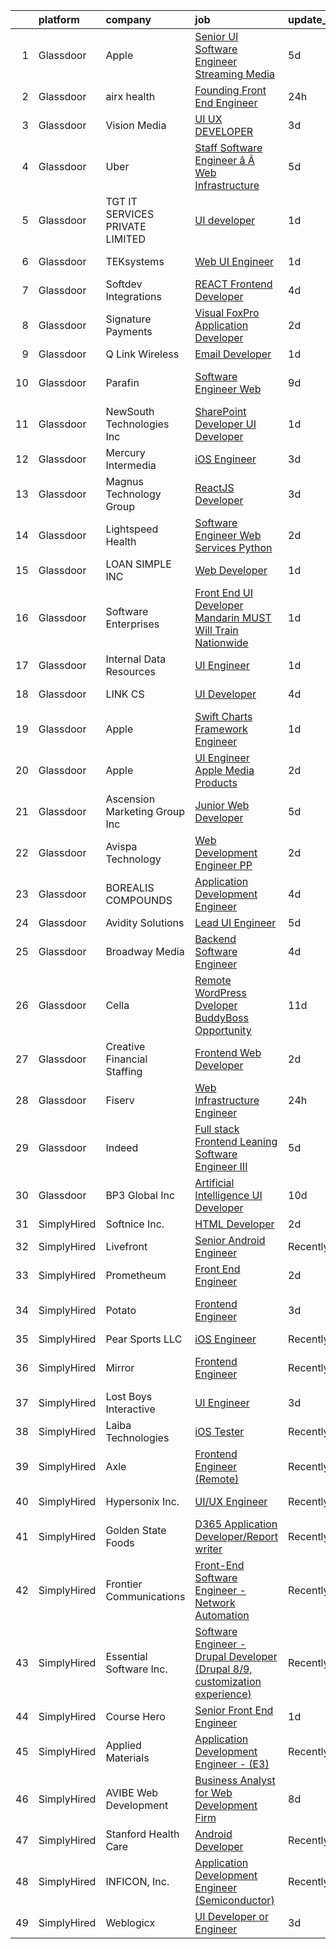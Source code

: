 

|    | platform    | company                         | job                                                                                                                                                                                                                                                                                                                                                                                                                                                                                                                                                                                                                                                                                                                                                                                                                                                                                                                                                                                                                                                                                                                                                                                                                                                                                                                                                                                                   | update_time   | location            |
|---:|:------------|:--------------------------------|:------------------------------------------------------------------------------------------------------------------------------------------------------------------------------------------------------------------------------------------------------------------------------------------------------------------------------------------------------------------------------------------------------------------------------------------------------------------------------------------------------------------------------------------------------------------------------------------------------------------------------------------------------------------------------------------------------------------------------------------------------------------------------------------------------------------------------------------------------------------------------------------------------------------------------------------------------------------------------------------------------------------------------------------------------------------------------------------------------------------------------------------------------------------------------------------------------------------------------------------------------------------------------------------------------------------------------------------------------------------------------------------------------|:--------------|:--------------------|
|  1 | Glassdoor   | Apple                           | [Senior UI Software Engineer   Streaming Media](https://www.glassdoor.com/partner/jobListing.htm?pos=127&ao=1110586&s=58&guid=00000182bf2e8dbc89b2ed748d835e93&src=GD_JOB_AD&t=SR&vt=w&cs=1_364ad976&cb=1661064875874&jobListingId=1008072873015&cpc=6FC5BA77C9A4CD78&jrtk=3-0-1gavit3fgk621801-1gavit3g123j4000-690615ba0fef69db--6NYlbfkN0BvKrLyj5gPmtZO9T8euul8TCxuuKNOtzRJOomxnwSEodTz2Bc-sPZlC5mDe-NOaJgvEsnvixyibt2ujzBtBg_HJ1NAuKo4MuH-bZLjaoi5vecApMhjK87_8OEDHQayKelIspAKtoVZSe6Oad8EF-2A0qwNSE0Z92uDaPZGMxdV3Npn2uvvwHmRMztZa8WfUCMMWSvVLu88bkEEDAu0CVPbO2isDJvJ7a74V57gObbD7JdOZVoCWXwimX_4uK1QpXZHqzfNsjHPxQaqZKqzHVL2gxw2gX5yFncVEBT572VAPo0PJv3iF3JF6-6qgK4reNwS_6aYR7l9QoioOUU8PCvhKaIxFYvsqiBbqFnwxjXNsNYDNryg3WFDAT3d56oPyctiLGocO-lCPgZeoZdUVR5tDijPJCnGGGQUb1z_9foQ4DuQ31EIenXG0rzMbpqJazYQqOyeeNQMtif7chHNVvGVo0qEDUlN_cUjNSNuwF91GYJQu1PxEdjS4ulgOugYDoegp9iCACUMrxfeGzYdzbZscGzrhefA6K64eT-eI2rmc5UNzFYl9kbuNy_FAi-VEtROiFTKrToNMqMNk0hjSwiNar7pf7MYAkiKSASdBuKDd8P1P1wUzXVKGefGh3XNuyutm15DiDpA1g3rvk6yAYbrhnEkiMUkieu9TC5rNAIQPHMb0ul6YXwb9tiwrjwPJWMvCTN-gQVVI9sB-_T_PKm68BkEYGUWw8XFwkfKqEOuyq6WyDotjBld4ngHkA33h3WNfnw4No4gYgNO-bVneHf-nt1Rhh7pWLubdDr4LOQnb1XrWjrx0dN2wZqg-2gySAZC1zXHYnvxjDmwGAFkyZwK4dYAedAaKll1n5LrcdzYrQnyz310FUEqnSIddQ97f1Tx-RhsFFFzNM6mbyfNPp_WnJWCiPMB9LfoO3UxWP1pj8MbEw6p3vJiweA84zsoHtEqJx6XGKiPlp1e3lF3mrdIng_FvcU_DZSAUBztCulr_w%3D%3D)       | 5d            | San Diego, CA       |
|  2 | Glassdoor   | airx health                     | [Founding Front End Engineer](https://www.glassdoor.com/partner/jobListing.htm?pos=128&ao=1110586&s=58&guid=00000182bf2e8dbc89b2ed748d835e93&src=GD_JOB_AD&t=SR&vt=w&cs=1_214e588f&cb=1661064875874&jobListingId=1008082605326&cpc=FB7E4A1762AE5BEC&jrtk=3-0-1gavit3fgk621801-1gavit3g123j4000-32a295e9cabe1617--6NYlbfkN0DG4ntHtB_rMsnfhgmnSvK2brktLme1L4SiDeJjQ-izrVOLqRJ5-yjEhSyAj73O13S_dUB0A1MNt8BceYU49j7_x0dCiPEoFmPe9QftgRg3WXxt9op7RpLee9xxDu8c4qWkrCIeqCjI0cUUFEqEoVBacsUGAQbwQ712o-lcJF3XEUBbWT2Lv0OiZAnLsYqpw3vKKkUj5Xu-UpV7wrlpCSXm5_Rdmtkybivixehy3dkbtUbNWZpRdY2g4XBNIjglne1LLLp3oFf1Y3E6-T-hBCttrRW1aD88VqGKQtTl7lZdX9yQFBlgPL-nPeuBIUc3oMrPMdIQwu8Kx9lzNpmPhso6RaYIvqqnuJyIQ7PjzXY2HvQq1s-Cc7P0QS5ldw_Qg32EhA0afNwwgOH_Rhga-IemuQJc_MjFjcBUH5RtLIztIukmGAzL7mxOnnX9oGpjiQa_bdUAA7YvUURpVrTY-Q23S4QdCWqoMmCfocTaoQoei_NsmvD2SYpNKDACVSGRtD7NNSDHxw4O_Cv4ciMm-BF_Ga98KCAmzM7kjxhdwHFA2Ia-S_lXLQK4guAtxo9AoDseOxeUReDxL2oN0UKPkAoYmNYzT8W9dAmClYrj_o5_fZji4MHHX78OOz5xDSrY0DGkjKkZJgceX33032oBTWnpuxleSNs0QAa0hgIPfI_LXgu3s_vwlQ0k7qbbNBMgSLEXbfsCX-3XGsn6JQKPKnBhTfdTOTvyQChhcEmxTNq1JI3Cn_5FA2jJoV9hx0bDAL9RxTOiZcDWmi9A1CILY5ahsSmxZuMqGrasAbs33nqD7-MlLBqWAwFb_e27ab1unTTJFi5AL0NbqodYzigtj3NT6Q-KLMQs-rzJGMw5K4SH3RigZNk6CN8qmcRMRQG8ku10sbbJy5dR6_JuszQAbJOopLPdeq5xYFFVWSk0Duca5Fvq5hX1RLLihLaTOBV1w3YGUhdfr9ea9qIrWywgInXTkozX2XfwAlk%3D)                                       | 24h           | Remote              |
|  3 | Glassdoor   | Vision Media                    | [UI UX DEVELOPER](https://www.glassdoor.com/partner/jobListing.htm?pos=105&ao=1110586&s=58&guid=00000182bf2e8dbc89b2ed748d835e93&src=GD_JOB_AD&t=SR&vt=w&ea=1&cs=1_7f3e29ff&cb=1661064875871&jobListingId=1008076773300&cpc=C63BD00756FD6F58&jrtk=3-0-1gavit3fgk621801-1gavit3g123j4000-19e53a7268198236--6NYlbfkN0DJ_NiDUn25TsccfMtQS5fdjkwEhZVGunI1iGscaADDmeKZjuEBMFajJPdeEwlP8JM_spvMmEgpTvnNBYsMiRZTChNUBQxgLk_wvenGH_0Io7ODJ7xufOapiQlj99C4-CjlOdkmoYVWw9kzIGMJ8BpB2mZbGeZD7OJMVejfeoS3_xsH2xP4qKWnBXClKuiDeZxDaXapStDh1RJKiX_7UCQxrmSZigliaV8QWjww7ZAoQnQKpc3zJO_LCI1G8gLqXyNtvaBylxzQMbqX2ETEKwrPkZa1CJE1TBlEzp7mF3nlykUOYqldHVSUwPYUz65lF0yZcTJ8VG24MMtJgrhKM1wYD0kgOTL_YD1oFggK5cViK6GkAm8t3UEqXd31LXxjmLbBYltaHnhRkjyfvK_WXtEETXappZv5zCRcSdxF3fujD5TdbzXLXHYMdg0RT2jukBGLdyXSLU6r-P17bqdEoT0K22d_YrGgvQc9jFr2g0-DE_gQFOtr2lEe6O2-bof4ME4%3D)                                                                                                                                                                                                                                                                                                                                                                                                                                                                                                                                              | 3d            | Remote              |
|  4 | Glassdoor   | Uber                            | [Staff Software Engineer â  Â Web Infrastructure](https://www.glassdoor.com/partner/jobListing.htm?pos=129&ao=1110586&s=58&guid=00000182bf2e8dbc89b2ed748d835e93&src=GD_JOB_AD&t=SR&vt=w&cs=1_7dcada85&cb=1661064875874&jobListingId=1008072870147&cpc=F41FEAB56D215062&jrtk=3-0-1gavit3fgk621801-1gavit3g123j4000-2a63f72fdf554399--6NYlbfkN0AVIi8UxprrPGU7QPohOxOOpynq0pcPnEidcD-eE3H2Sjj4_Pku15tMmP7NP-uADjrAYAxZPV5bGmoaClHh6gxvb6cDWf2k1ko8Ovv8czSYvl4nGgR-1Wz1iccHrFpRVg4g6tpu5kdPbnbmZK-HUUqwnkGBbXTApjJ5XSC2DHascejeygyByWobYgVagpvZsip1SOCS02GRUA7efknenEGHbFlAy7NxYaBHJhXdh-8wRyfzdkyWtKcyhShHNqWORhKZM8sZkl75FuJOStlOsGe-ZzNloSa8C3XGkDRIDi67f654eWFjhbl0VhFmcar9rYVS3nbCmR0BoBjJK349fcKwm5igTL_4GGerSVKFN6CV205ZPFH83FeaNMizu-9FC6tgkfueJa43Lsj4F8kv1ImwMSuGpZvDXdYPAPjRA1ow0jAoIH4GDPhqxEtCx8BFfUWk7rFZq9B8cOHWURNnA_GgRW_tPYgS6teM_x7aamw4pP0arpv5jkLnHT9h2cYtkD_Qws3_B3bSgtHydmSHMHTAIhhl4lVB63QMQ9JPjXxv_EI22-Vjt07m_hDGwLl7zQBV3mUGOGdrza93yiW3Npa5pmNISHtf1fBct7xF4uoTHMRrbCgVEB5Up5rM4x6yZQeNIUJrU3pOzDDzkISGVIC2i3PVzuUy9BXMLuL6cBDgOuB464THgUD51NubaXtt7YGP9h8g8THgbQYTaE8MLpbQ45dhps0A-tH6uZlLTSWwLulzP72bY3iVjaALkzm9dAAx5Pc8SMvMdqcfAnQaC-vFgH2Q3qIt0ajuPiqexStXu4pR9tNVTR_l-GbXuV6cuOTABnRWevEt569wpKzNSGF6KXuTphDb5AezR0JU2QH-PzUT7ZRrujwAC7xCGOWQ2IR8mQvK6SkmeaHbtFjJUCQMYHvSds6iN9YhD1FM1mjfmQY5GCG5yU1FwKaVxujYHwke4Hsli8FRlrNpN7czjZEBM3h5HN9VzKYlv7yJcXK9s56MmSam24jy) | 5d            | Sunnyvale, CA       |
|  5 | Glassdoor   | TGT IT SERVICES PRIVATE LIMITED | [UI developer](https://www.glassdoor.com/partner/jobListing.htm?pos=107&ao=1110586&s=58&guid=00000182bf2e8dbc89b2ed748d835e93&src=GD_JOB_AD&t=SR&vt=w&ea=1&cs=1_29a427fa&cb=1661064875872&jobListingId=1008081335032&cpc=6BBECBC74F3AC36E&jrtk=3-0-1gavit3fgk621801-1gavit3g123j4000-65e8d525eba70868--6NYlbfkN0CDQ-o7qejA6sf3DLzX_GVGZCEvDb3PbMm8pCHWj9tK6H9t4pkowz9Gy2gsgXwlgRRH3vvvPWHa_NjTtId8kQ2yU7CVHL5Y_uhrfASGFfaReR2DaEpZnlFSWLlNhFJHi5KJWF8XUDzG1udh7mZEMCoNwUf-h5I29dSCJQWeHG-66Fvj8-Xb57gryj5ioQm3c182KRV06cxt5j1rhI8QYZ9bzgcB6ypo2RN_EfOUVK_qUucm7oWS0qM4gnU7X91Y8xVQxvFyLgfk_srVscFOO3y9pVJTe_Yi37XjJdnWtNfgFYPyXSFs2YlR4pnlIJcl3khvHzqJqBaiSIl3UrkYsuAJqNCB82-dihgYdIXSUyC-RsVnMtN3eVA9aPXJsyzdEj2smaDsYg77x9taeQXVX_dLMcKJsP3g8HjP_-eKnPu6AQpcQZYueoFY8Iynv3MG05FEhc9aQCKmvj5ipCIIOKG0cBLhCfxAohRqBVjRXA52Xg%3D%3D)                                                                                                                                                                                                                                                                                                                                                                                                                                                                                                                                                                   | 1d            | New York, NY        |
|  6 | Glassdoor   | TEKsystems                      | [Web UI Engineer](https://www.glassdoor.com/partner/jobListing.htm?pos=118&ao=1110586&s=58&guid=00000182bf2e8dbc89b2ed748d835e93&src=GD_JOB_AD&t=SR&vt=w&cs=1_18da96b9&cb=1661064875873&jobListingId=1008082138912&cpc=9DC6E4D8324653EE&jrtk=3-0-1gavit3fgk621801-1gavit3g123j4000-b23bc7394c47b2ae--6NYlbfkN0AuKz8EBO1xHDEL7V2YF9xF3dC_I9B9i-Zw2Jh8clPMK3KTieKealHQySFBD4L6FvPqrppy_6pQ4JzbYsBYRE3HfqOS1nITnQwyFWRadqAi8jW-TzQMC_u9eD9RZAeUN7pT7i7_2-K7VDYFfWK8sl0TSl_DyrNNLaX2rRT3yx41VpcfHicS4ymV49Cz2dojkQWwdoyEcSM9TiYYi7j4OHFkZh5ugjYVrj_iN2g2U0E00fqC6vxD1Y_sW8xA5G-4Eb8U5wNy6dxAAG8q_-116m5uM_wLsa2QMS1BWCoZ5BGgohy57S1MVBVeB1BTX-CVqD4Agd-Ku5TaOg1mivF0Ilda-ItpoHdqKi7P5CfHyV8sPgxwVwHtTt-m3uW_-gDh6dGam1X-dLTxNoGdwUjGtGBTmRxVULMb9f1CFt8zfM8TiQuy5fjWPGddTbbXwdNF7ug83NkCi5DEFDpfLvGZ7DSv2H2OJWCtDISdCPB0PeQz3gMWlKyoPxKYYL2Idh3uBCqoihBoTP_6Tligru5GavPN47goFnBUIddnzF9PlYYkTO0-z7rmwB0oorg_Hs0anjZREfy19l8ga01g2aL5X1N36R6FR7L4q8abs1_uj0r7mn2eDj3nyxmRWa2tcbyHDGMvVeO5A_GKxrpmqBcdo2rJ8yxFQSBYs-sd0jHWSj9AIP5GWxrUm4nnCna-VTVRacIUKlIwAdy7pyO6b5gvtPjzpuqBvjkCyAPcoT-GaMsYsXA2nHkd6_HfbtrvzHvBzbDiCEYTDviHbnA1YVxb-Rc8qMz1zbxuvWfUnoITZSQMtuTNDSVQsxDShNmZYbHaP1MN09dbJebJypSt_tNVCHhJV47aEd0GrtV9Rl6KfyijKUikIV1wqWi5zjzOCrZxLlm8GD7DijmxDi65hwyfiGh6KS3-H9pX2G5NcfDLFycHIw%3D%3D)                                                                                                     | 1d            | Columbus, OH        |
|  7 | Glassdoor   | Softdev Integrations            | [REACT Frontend Developer](https://www.glassdoor.com/partner/jobListing.htm?pos=122&ao=1110586&s=58&guid=00000182bf2e8dbc89b2ed748d835e93&src=GD_JOB_AD&t=SR&vt=w&ea=1&cs=1_97a8982a&cb=1661064875874&jobListingId=1008073798268&cpc=A65DF3A704A48F9B&jrtk=3-0-1gavit3fgk621801-1gavit3g123j4000-946814ae3ca9b5d7--6NYlbfkN0CPEiJEzZq4I_K6S6Q9VC1QMfIsI0INZ1UYi7vjgDL48SUvOQou6hjmkX7Jk4ovOhdOOEKp10bh3-ee1tCQ4RzvUv4TqNXUZOAAo_YBNoViQWzbgcLzi573GRZXftlwE4QyKPHiS_kqW3fLKFCl0YCfr-OCaQij0lB9mBcobDxgqWPBQipgZjGrCRH6Z7Pvdac2_ml3qqXlpKi_iQmGyYlapYsoF8CIkvNHNVwMDwCRNKTPrrR8I2dea1ojFEEL2ulajxulfwWeB_2BU4eWtn0oThCNa5RqsDid1ivEpMc_2XXnN2hOwuvCHTN0eMrr9hYHoPkf1RHW1axOtlBfopx1TyC45UP_TARxp281RiHsH9JKadTdFzKfxvTI5PbN805xMaACN1bsFziyKLgN92dmzNd6vwZxyjrnk2qA14MeFRVJv_ZDl99j7TTVjcL0QBhpoMu2HE9Ln4-p-KAnS060_lcbOClwKgeFz4L3ehJgQPkbcHlRCqlaBfUmwws-95E%3D)                                                                                                                                                                                                                                                                                                                                                                                                                                                                                                                                     | 4d            | Remote              |
|  8 | Glassdoor   | Signature Payments              | [Visual FoxPro Application Developer](https://www.glassdoor.com/partner/jobListing.htm?pos=112&ao=1110586&s=58&guid=00000182bf2e8dbc89b2ed748d835e93&src=GD_JOB_AD&t=SR&vt=w&ea=1&cs=1_d2a3e11b&cb=1661064875873&jobListingId=1008078927584&cpc=292036AD7E8A5303&jrtk=3-0-1gavit3fgk621801-1gavit3g123j4000-19f024cc5e75050d--6NYlbfkN0DunEZ3cZWqaYPMfIbzxgEEUyfbUTZ84vk47T7rozD6J-ztbQkun_7lbdEZ5tsA2JHMNyHc8_C4WbasjJkC0vRRDeS4BZ1kTCBr4rBtiJstp4HmW011GuBUuS1Ygsx-8QC1yszdceo8_VcucjMGvERzCLP4ScabtEpWPtbKlQf8BuEVR68W00Y_OBNT2S2haON-Exd0nGc2OIYlqM0J3zzsd9MI-C4WlrdxGILAjtUFcT7LiOaRM8l7wZepuZbDTIPSp6vlfFpfxfW2mZPCAWkdUoK1SAePXNYybJc0b1bDgcPqK-y1SiwfROdOs-JMha2yWcopTP3SEYj-uBoUJolRRi4_VNjNrgXCPoSUiqlUkgHOdYTqBNnaMHAL88qaXhLeKpPXrlwlV8WBG00dOc_CHmcUzVgLcerLDTRR2VrUA1xiQOGDQ2cqmLVRqiwKl2UtHlFvqPakr6Gd-CiDqgrr5I7AADLKfOhnQCfS6wB4E6C98t_22XVsR4iFHA77mEehnHyfR43GCQ%3D%3D)                                                                                                                                                                                                                                                                                                                                                                                                                                                                                                            | 2d            | Remote              |
|  9 | Glassdoor   | Q Link Wireless                 | [Email Developer](https://www.glassdoor.com/partner/jobListing.htm?pos=113&ao=1110586&s=58&guid=00000182bf2e8dbc89b2ed748d835e93&src=GD_JOB_AD&t=SR&vt=w&ea=1&cs=1_58b35fe9&cb=1661064875873&jobListingId=1008081621414&cpc=DF7064BA3070673B&jrtk=3-0-1gavit3fgk621801-1gavit3g123j4000-ad61b9ac912baf76--6NYlbfkN0C1n-7uwLBmXreK9Hz04i1NaXR3ByHk8AHoFYtQOHcucngP0fSeBwU1va0n9hUyBVaAI6oExeKecRKR87WNuvyT1-lb0hdePcZdW5hHRwxQUII5lAiGOEk0YkPvnaaIvm9DKktrut8n0XsjBzFcewKYiXuOoVj6bm5ayNKqKX7IdKuQBcIk97fv1CLN5CZyqTzxlae39O084861taKEhNyzoCuLmW2imXk72AbPDSFzwjxy_boyUDwAinUvBefZnELG9W8sszdm3y4o8EbO-N5yFJTyXcV9Mc8I8Q-sZm399LavE_fUqXCW4-o8ierJG7ZJ-XC-NMT8IRTYW088JK_VJAe2BiEL66st_imovE3UJoSCHDs2XvKMfRdRfltsXGRbP8fT_sEKL1LyyXEtqdtYuOhT-r88hHXIpuLZKoXTuAYRxWZe2m7ESyUzWG2liBmgjXMjX67TsSqlOgUsjZ7FkEZksrF7srConGf786jtlvI6cVqQBDQce2vsbhMUTuk%3D)                                                                                                                                                                                                                                                                                                                                                                                                                                                                                                                                              | 1d            | Dania, FL           |
| 10 | Glassdoor   | Parafin                         | [Software Engineer  Web](https://www.glassdoor.com/partner/jobListing.htm?pos=115&ao=1110586&s=58&guid=00000182bf2e8dbc89b2ed748d835e93&src=GD_JOB_AD&t=SR&vt=w&cs=1_f5fbdb46&cb=1661064875873&jobListingId=1008066842325&cpc=E773D000C9BC26FA&jrtk=3-0-1gavit3fgk621801-1gavit3g123j4000-53912f1a8b30800d--6NYlbfkN0CfbuWqZqxU3agImHDDdWehF_SAiKAI9xesmuv3dsppb1tFw9H2Zs14FcpEV-pQd_vh1cJJtXd70r_Ipi2EINfK9vMdRP-mvLijIyzMjRBOAYKWzyPl5R16F8NNbSMQnjEFC0t1LwXC3N3V1ZZSc4VvQUSSF4l3DQhiYOP6SifrHchFNk4o7vsHo7Uw0s3VNt2RdhftIt6QR-65RjgjsOYnZ4Kv1BCzRWDh_qRb3IQ58PdzTHhuu2MNRiemI6TTZx2lI5ATWJng2QzBNyUlSBduw7475EsGkePOtjN0Gxzc4QifjEG78_AWkic6_SfSUWs866-8SK-q-2kxiQ0CeOJ9mKjmrgYM48Ry9_WaFvUE4nsVk9GkcSnWp_v7S5oMYdMjCtSZteO7HHXQFcZZxsC02W90Cr2X34ixwdig_3nQZ4Uso7zLEzBgG4QzzEm9wVLtOGwrMpdw-Ajc70L_kyPYtLDZswNN-kQ%3D)                                                                                                                                                                                                                                                                                                                                                                                                                                                                                                                                                                            | 9d            | San Francisco, CA   |
| 11 | Glassdoor   | NewSouth Technologies  Inc      | [SharePoint Developer   UI Developer](https://www.glassdoor.com/partner/jobListing.htm?pos=110&ao=1110586&s=58&guid=00000182bf2e8dbc89b2ed748d835e93&src=GD_JOB_AD&t=SR&vt=w&ea=1&cs=1_c5abd6bd&cb=1661064875872&jobListingId=1008081116580&cpc=63E4514951618C5C&jrtk=3-0-1gavit3fgk621801-1gavit3g123j4000-0f06faaae79ade19--6NYlbfkN0Dh1qHvNOebz5Eg5gJDzOj7ldgPlC5SkL2jG-9BzQfwb1mqykvT66EKRbmrca-tOzftVN970cYH_DfoU8o1So4aMx7PecSaSxd6AVAXviKd53EIQ8sWbLCqGRYHuOwTUeWwCQ8YELUvZA654Vtq3D7LrURPAhis-7dTXonSLBDhGPpQWOq_ALQVrlCFHIZ3EqTL_dKQci-MI8fWIFi04AzT_mYt7I6AKtGXL7zM1Gj3UuKrrV3y_hRy4NwHGxjbpDBeMpposNz_DOCw3uKca1LMH6adV7QI-0x49_0JZh-Ke_SBdGuYMCJxgXN18uo_r9B5CXmgdBjZ7HNIFP2UENPMRRXNwb4MG0d7liuwNlYeoIbmcMpEYxmeryCAC3yiyhoCaN0HD_TzNlb5jqaZESnCzMm-DxfN3ZKXqw-6v7Xyt21RXrZP36WtnbTpq343JX0nWdSyiPhvclNr3_mApBqr3rnPtndRMhVMfUnGtXN6aV7hClqr4fxVtQFoFjskfkxHkm7eS5b-yFzn1v1up0_N)                                                                                                                                                                                                                                                                                                                                                                                                                                                                                                        | 1d            | Raleigh, NC         |
| 12 | Glassdoor   | Mercury Intermedia              | [iOS Engineer](https://www.glassdoor.com/partner/jobListing.htm?pos=106&ao=1110586&s=58&guid=00000182bf2e8dbc89b2ed748d835e93&src=GD_JOB_AD&t=SR&vt=w&ea=1&cs=1_9d0fc7b5&cb=1661064875872&jobListingId=1008076136955&cpc=9DC6E4D8324653EE&jrtk=3-0-1gavit3fgk621801-1gavit3g123j4000-b47ae40df0f9e85a--6NYlbfkN0Cp_WSJKd_Pz82imZmURPbhd3kYBsiZi4lpMLOH6vOlLPzokIxeo4E3F4xOQambd4--pyPe1rb1tNFMVvuWJilBPmEHBtb4FOWf2iaHFnU2gYgmWEx5lbC9IvpM5GttvCFqq9MBjwz0-PM8WfbOGC482exjsPIVnX9T1MMUcE0kr6yFADdb7FrViRCycjX4lZSxC238mFmYljxmoUwwZDXD2dBBYS79b1IDOacCGrnu-waYCyf4QNEenrftPycAJz3XkSdA_NJd0ZkCZrd4ZNxUy9iGpdcwduie7iIw6UgHybEHKtjTcOu3FNKygnLlw67mC0gT1Z-9X3XpfhZTLBmkRxCgomQSjsOpjCWVoPFFyzdvdYUOvR1hjUXP_HUacxQGD3fF2K5VrIHqKevTS-uMr_Bsk1rOyf06uxDMx2ehDNXwCM28L5FJdW1Vf4LhvKF14uqjbKnloua99YJ97NhJbU-_iNIoKksLAyJ3m3CBdaGMuKFhA8dzwfX0peStt6s%3D)                                                                                                                                                                                                                                                                                                                                                                                                                                                                                                                                                 | 3d            | Remote              |
| 13 | Glassdoor   | Magnus Technology Group         | [ReactJS Developer](https://www.glassdoor.com/partner/jobListing.htm?pos=108&ao=1110586&s=58&guid=00000182bf2e8dbc89b2ed748d835e93&src=GD_JOB_AD&t=SR&vt=w&ea=1&cs=1_8bf5addb&cb=1661064875872&jobListingId=1008076695034&cpc=155EB9D5185558AF&jrtk=3-0-1gavit3fgk621801-1gavit3g123j4000-3a0a1891d0d5e189--6NYlbfkN0DtUteQRno8tGOkK9yi4CzxFCLHnSujm5-DaNf22fRcqDz57Rm31v8dEP8M_ZV-VgfSYxkIEpBONLzkBp-wpqvQXH3oMQwuXJALoHqw1rFSN_XLHf58eZ5V36zTppROEAs_4K0fUhMQA7RLhhxS2nFlaHBlmEQko0uAHFaNW9hlPUWaCLMm37xJVjyB9iHf3QGB5k1IX4cs_Gu4Zz3KgJgkjWVl-pnGqm0e8-TrD6bUi4c50KOFv78WzTYAEjw21Uph_qr1T1pVFz9i5X2RuRExM3RRyaxan2XOCJ-kv-jMgmRozUCoVjYgYu4qzV9RvbDpojXDa3CZrQJ5vTVcrECZ0VcT5FfMH6cRUhY9cY8Pe_MlaHGy_noluEAgZg00nVzFy2Q4hL29b7LVf9AOel0jYoATqSgfiCylp3gZQC9X9asrYkM-XfFOLBTc8dNX9buZ74rfv_2YFx2PG3MXlIQfXDnDIry4BdTtANbD4bTdPBT5IfN_HQLjWyonuRmiE5I%3D)                                                                                                                                                                                                                                                                                                                                                                                                                                                                                                                                            | 3d            | Remote              |
| 14 | Glassdoor   | Lightspeed Health               | [Software Engineer   Web Services  Python ](https://www.glassdoor.com/partner/jobListing.htm?pos=119&ao=1110586&s=58&guid=00000182bf2e8dbc89b2ed748d835e93&src=GD_JOB_AD&t=SR&vt=w&ea=1&cs=1_bd47e7ba&cb=1661064875874&jobListingId=1008078778282&cpc=4F748F1840550ABC&jrtk=3-0-1gavit3fgk621801-1gavit3g123j4000-db91bc0814ed36f4--6NYlbfkN0DeyJ4CP5CzwT7broxeUwKBt3co1QwKwWitRQqJu2WRZ7m0_gEG3-jS9MPJ0KxoJBwOPed10kVfSA-bTLFSMB73g7PFkUyLAm1fb1kEKujlBHTT7Vy6xC-6cRZ6bOFLUkO80r-gEFwdzjzIbJIZ6i67Lp7GwF9j5yf7DwAhvzOC7qFI8SB7G4DAhlAvHXTL22I0aVkCe-TUrLb_JsHWGicVHoVmtD7aNmOIepvHUsXFVXVOt61vVykZ1G0LRfZvHfqyvgzKVcw5S3QlvUnXTe7NVyRpXBjNnbcKlMSO5v9cgKX0iN6hasdlTqz2nLBuKDe0sfMKjvMG-16H6o3MR97z60U0-Ym7Z1blbo1Cfi3gqdvNvGiq92sofxmVugll4-hFutvFjx0EoALYYGAa56W_jz3oEMt0aTApggn1r0glreQRU4dY2T2TyE7Yjy2OUuWpJZzeL27CHOhZIWVItTWBOVa4iB1lBdTdC6R_IobZTEwDYAcV4C4RWJRoJAJcqFaQc2WlGePXTQ1y6rWuKaYh)                                                                                                                                                                                                                                                                                                                                                                                                                                                                                                  | 2d            | Remote              |
| 15 | Glassdoor   | LOAN SIMPLE INC                 | [Web Developer](https://www.glassdoor.com/partner/jobListing.htm?pos=111&ao=1110586&s=58&guid=00000182bf2e8dbc89b2ed748d835e93&src=GD_JOB_AD&t=SR&vt=w&ea=1&cs=1_78e07e34&cb=1661064875872&jobListingId=1008081279751&cpc=A65DF3A704A48F9B&jrtk=3-0-1gavit3fgk621801-1gavit3g123j4000-9ac4c7f6e4a230bb--6NYlbfkN0AO-lx13pzomzdSppJUWL3QXsQT8oyFk4U4LWH8QC50CgncZeBqRlX7vVHLTR6KMpcTMaan_bkdedXDnjy6vkpfZjbIfG8h5tWfu62hAG_pb5Q2moL7xwf3C0z0iQyvHENCdVMLYIDZAkcy1sMpcEIGU-bo8ODsNfept_lKuZEs0eKLscnuaUYlpnH5fUcjTTvuZn1Q5kSVyk6qp5H7fGU5JR0FbYpYBYjl4EwX9BW4d0iQr_g8HP24tX9Kg17FBIxv48CVPl6OkG_iGmwXatbiMixdZfIzW-HaO5FmIhtu3pEFnErQDPvgR3IzNVwGng3gQJ6ZRUKtxUQEZKhYfU2PRTNMn2kFJfYqbr7b9WxbX8L7-PWQgojAwTrGhNag2LOZazC23nJtjsaBSXtFeDgPRhIqPo7m3XLCP2o1t8JRuOlCxVQ8yVF5NFTB8hQ8HDvYoQoFAWTgvMdMSynENT-C4WEv-MXyKicFa563FDzh9Qu5lAucXzN0feRh5OIzKCY%3D)                                                                                                                                                                                                                                                                                                                                                                                                                                                                                                                                                | 1d            | Remote              |
| 16 | Glassdoor   | Software Enterprises            | [Front End   UI Developer  Mandarin MUST   Will Train   Nationwide ](https://www.glassdoor.com/partner/jobListing.htm?pos=109&ao=1110586&s=58&guid=00000182bf2e8dbc89b2ed748d835e93&src=GD_JOB_AD&t=SR&vt=w&ea=1&cs=1_06c556bf&cb=1661064875872&jobListingId=1008080649482&cpc=BAEB662971763A76&jrtk=3-0-1gavit3fgk621801-1gavit3g123j4000-a29a76cc8d447ccf--6NYlbfkN0AHmj6r92eo4pY9DVaC3LlXrvcggUKFOutqBW8LAG9ouib6sIYkKIODJowjmxSW9TfocOGsXnucrwzaA38mUfGsdAsgXbC4NyKyH_St9Mw8La_SNfXaVEdd-bpTeIM81CQP8ouDEMbXlu9lhdyLW7dzWEbfLqnu9HYItmGbg4aTNRtyoMnBKz2H9n9x0kpCX4QDGPwq2LN5DgiC72tsDz1pbv8A7z0SX1rI4s9BIkXm5SRAjq9Aqj9uDOpnYRyNs41CyANyv9ZvUSO5vlFzQITuyt62bOJe6kjrS9ikttUhMjBk_RW-V37ntq8niKCdFdbJBsKNEJ110wHtDQKXfvaVSDd5pNcfOMnL010LWI208YbKmdqbUf4-3kuZt8I_PnF4zG2vjGUq5cOouOgEuOL4cyf8Wd_WLeB3A0oyPlA6LMTrg4xY0g6RrMtHgaDXoTZkjXYwlSaKascXHd83cSnoS0HYodCa-QhSzAtBpi-396p_Tz4KPcp1hdOVuMslHOBYzPxa9G8VfQ%3D%3D)                                                                                                                                                                                                                                                                                                                                                                                                                                                                             | 1d            | Detroit, MI         |
| 17 | Glassdoor   | Internal Data Resources         | [UI Engineer](https://www.glassdoor.com/partner/jobListing.htm?pos=102&ao=1110586&s=58&guid=00000182bf2e8dbc89b2ed748d835e93&src=GD_JOB_AD&t=SR&vt=w&ea=1&cs=1_1ec9b124&cb=1661064875871&jobListingId=1008081469269&cpc=F7A2269C793D5877&jrtk=3-0-1gavit3fgk621801-1gavit3g123j4000-87a42d0d3a12b624--6NYlbfkN0D-IIHpRgNhhiguU_t6VlqfhfFf3-SclHiEW6RanCpGL0AEnsnTmiX299MBfDVxpfqFIHLUZkrxoio22OVCWj8hs7XSZqfmbsYheLqYi2wlilauAmAOi7Dz7AaiPJJnsiA0lcM0Q2Xvu7ZBR6ffRGUZ9gTPPJJwW7H9_MUZNT6DkHevtRGiGdChC0xuGG3aunrODf30bvYa-I1mu2HLE3XSZOupDGYDjsy_9Ljwu_PGsFuQ3tzwnv86K7pzvBPnAY_z9NRyJwwK8_q_gMaBHMnTpHY_I9wEATS8wksNxQT28ZX80cn_Rw62j9a806z-yGO2aIecu65iF4eFY8DAWUxwJgD2mwJvTEr5WXzwV0MAkkJ-oPNLKumHV08RDoJvtqp7KxUjLgMti1iYvmnWe9qfXCFX-NuM1U1WLNs6w5EFU9NvjpA9GPc1z8ULI6s3Rbnp91rcObx5Zvf_bz-VY4Mvifl77dJ4VhECY0Awx6MLfdF8d8MnVGySGJWwOfUV5wHGqtON1PnAydlAceURdGCF)                                                                                                                                                                                                                                                                                                                                                                                                                                                                                                                                | 1d            | Remote              |
| 18 | Glassdoor   | LINK CS                         | [UI Developer](https://www.glassdoor.com/partner/jobListing.htm?pos=130&ao=1110586&s=58&guid=00000182bf2e8dbc89b2ed748d835e93&src=GD_JOB_AD&t=SR&vt=w&ea=1&cs=1_d3efcb9f&cb=1661064875875&jobListingId=1008073615359&cpc=A65DF3A704A48F9B&jrtk=3-0-1gavit3fgk621801-1gavit3g123j4000-294000bd44f8b31d--6NYlbfkN0Aic2FNJq_PpCkQ8C7f8kkQfiNvDILPGYFPhiImqsOhVE9kIE0Hm27a4PIqhs3A6nUx2Nnn1N6m3c2HiPAmFVB6gx0F-Fh_Gbb57JVlRZVpFmIxB9IATd1y0-fDEzZdRlA8LE0H8qzpU9tDe888ogZXLBv0FfHF3tuFRy7OvRM420Qg5O2hdPehq_H8n4EDAiNzJRFO1ODfOv7FoV5btYIBmYoLFn2PqOEimqb-FZzQrtcwlDOOM11i1Ub3gfqI7U5AEXk3ni9WVQ96rXBmcVhnvCaVr-wwXjObntnZjznEOC_7ILQpdvLjGn8gCs4rdzFehx83GRx0lhgS8pzYcmvKztkHgTKLdnSZSUwTb9emB8SMcPNCgnnjMEOMIILxXYtDi1-oDkforySHqHvWFQAiQRf8h8Ur1UWxfR3D3_rL6UlESWcTP6-fzyn8X8lVALFfBFa64P7PG0TcIbRfVq7XSccDCYegrqdqQss6F_dGsUgHPpXbBDzAjllYN3NHIU4%3D)                                                                                                                                                                                                                                                                                                                                                                                                                                                                                                                                                 | 4d            | Bellevue, WA        |
| 19 | Glassdoor   | Apple                           | [Swift Charts Framework Engineer](https://www.glassdoor.com/partner/jobListing.htm?pos=125&ao=1110586&s=58&guid=00000182bf2e8dbc89b2ed748d835e93&src=GD_JOB_AD&t=SR&vt=w&cs=1_bf9ee4aa&cb=1661064875874&jobListingId=1008081264611&cpc=FAE5E775D180B2FB&jrtk=3-0-1gavit3fgk621801-1gavit3g123j4000-adeae4b01c7423bc--6NYlbfkN0BvKrLyj5gPmtZO9T8euul8TCxuuKNOtzRJOomxnwSEodTz2Bc-sPZlC5mDe-NOaJgzfkWB51Ng9MXDudnHfGSVELhRDrBgCXst9AezjFeIiJl9ait6OW4kgrugII4XvCOd_QzsF24gxbU7g7oMV0R-IPsb62qq2LPkkgqUyBMSblpxa_wg60B_BgcxPz6SQXs-K9CeqSkO_NFaqbp416mr1RJbYm0ZctViQJSbVEZKndESzXh6j6ClQlhmJLDLSUdA5wv37v4lbvabLNeRJWqoTLJdNgq_94KIHG5TLLK_-aZST7SWKMj8hpns8ECrAiPjilcF7atAMyOhb6AMT09_Rp1IlL_BdARPKXpsPiJ01nSTyAKXTWQZaQdeunq1KrOiKZfV9dOZwvbjqI-ivtu_E23MGt2Nv7BosDQ5OboVDCWenDJjpOM1buA_Qz8SHBOCtSQe26gprs1SNP3-tS5fh_zHQ1sg4331NfMIJvA3f2kyVDD43ENapRyY-aboOjEJH-OaWmp1_Tra26W6emDZYoeCscESd6_3Rz8moE4j_Q9H3QLsJd27psHo5W1RVoRczDXv-7LE3XfZMTJhH5NAhoOu_LItEeB8rlmUwuzNmfa_KyoQuNEC4AzJ5SwXISbzEBPdI-mwV66qme7Fspl4YC_fzPkK9oOQ4vQjArdcpbxRe11GrRZUP60OAXpM3OEC14fG5nWV1zCiftsc9NaKooKB--muMJu5qDwzIzpj_wKtkxz0hSLr-ycOzbaMMM6VwjBletacutE6qm4uNPL7nMvab6JMeAZ8vjT4St2uZ4AJl06yEs4zlKch9a0Yo5aTDlLy0joQKeBoyYVoSlWMB8zkL87u7FSfMYVkmCfXcfbMuv7sFIvscbCvRvElAzalvHZR1X98SbIfQj2xaj-HJLW6Lej93p_hJ4c2YRyuKm9EdLnKpHoqQRG4V_M7eo4qA6sUNGapgu3vyV9IzcbO)                                                 | 1d            | San Diego, CA       |
| 20 | Glassdoor   | Apple                           | [UI Engineer   Apple Media Products](https://www.glassdoor.com/partner/jobListing.htm?pos=114&ao=1110586&s=58&guid=00000182bf2e8dbc89b2ed748d835e93&src=GD_JOB_AD&t=SR&vt=w&cs=1_8790218b&cb=1661064875872&jobListingId=1008078787069&cpc=6FC5BA77C9A4CD78&jrtk=3-0-1gavit3fgk621801-1gavit3g123j4000-be95857f15b9220f--6NYlbfkN0BvKrLyj5gPmtZO9T8euul8TCxuuKNOtzRJOomxnwSEodTz2Bc-sPZl1dBMH13w-jPJKcz5G1NFvUu0qAio5VKKhFcU5VN31Y-iUkmH4tSP70dYrFuCIXzqoYqaUQOeuKSCQkxRTNdPLCo8qjilq_Qmtgrn8CfzNcY0001hocwqhyj3LNMBAo-9I9HR4ZM4JGTRQJLcFY-yGdva02vdzOyoRlGn6Djb2shVGtdShdMo0BweSMTuuwT7U-u9DvmYO63yoBr8pIAMvx_0k5OGq05OXIMRMvtse92-sr2YJ2b5iImnhhu6FHCGJ16jC3cLrVUYfTyqtMZXtD4APrzPVC8UFXLmiq6j4GDrrR3CxXVUnIaWWHWvn6kE2aq3cDfP0VTeT-ie_FiSO5EQN7ts6fgqCVRXxsD3rm76a-bTa234htkaesVaYd7MNt7z88u9JqO_Y4lJUrGlBT-e-bXVZlaMFdDSmxhACoJmZ2_8tOEWnoI8jR8HS5vIK0Rxd_l_K9YhS0nAucCwURA8jNdK1T6QRh1IEak57vIiUsCjU59bI5EUlRnRXJeCd6mjSP3aFP7qYHFVJby40pNGbQh3dV8rDj7n0WW6gir63qJ9Xr3r87p9cGliSVs5UhMN4s7oxuv10az3eObSYLC3WaKK9D3waXVx1P7kOJnnf7z8m33rg3OwgX9xkbqtSppW7b3evUPheaUWsnGTzU79uxctbtroxwVX7LSzQ2TB_5g8bVNEaYgW7QyA4mT-txXbujU9LcIvA_6rk0FYaqMNYg3z-PUaPucsXium4rFBOHj6Uko9ioEP2FKs9dEh6QGWE3H8UNXo8GArI6ZRkH52CpU40rT4Mr0qr-qDEeVi0MShJmrY_M9ms1s_KoOO5Q_2EMssxjUfAjO6Qu4HsI7FIZ1TobIeqx9K8lxWxH_I58i2_2PzH4dCYjnWAN1sROOwqWy-NQCWI4XakBEe8_d7smKpmLpULUXK0c7Ho1Y%3D)                                | 2d            | Seattle, WA         |
| 21 | Glassdoor   | Ascension Marketing Group  Inc  | [Junior Web Developer](https://www.glassdoor.com/partner/jobListing.htm?pos=123&ao=1110586&s=58&guid=00000182bf2e8dbc89b2ed748d835e93&src=GD_JOB_AD&t=SR&vt=w&ea=1&cs=1_6282c5f3&cb=1661064875874&jobListingId=1008072063162&cpc=FAE5E775D180B2FB&jrtk=3-0-1gavit3fgk621801-1gavit3g123j4000-555be03becddb755--6NYlbfkN0BKgzQyzTF1Q9mOsR1amaS-juVGLjHt5Cdom-gEF9y-xZCaN_qau0nZKYPb8RTQ12B8IhTIvQeZuo5-_gl3_1ta-uyJ0rRvD9lMhrNaC3NdOBMuP6iZ6iy5Ykcs67fFOmKAExcwIXCIvu8R1p3_gdkgVq4W5t6e2y6EN8TM6Wa97iTJugkdIja4dspMSdEF6T5NWO3PogF-8M6lIEgP-oIPYkJmlafxOxMnZIoiX5MonxPns8qxiVHfnBKR79YqwjgkorWOqBBaG4Nrc_F-Q6vr8HoC8Q86KpttqGJJThRuh1SFCpNtbBZH74tThPGHaSvy01QQ05NjHAeoPlq623m2Jtq8jqdN3O1eej1qILdHInUpLhbroEMj_P2aOQjFMNUHXq0bDcsDmrqLM4Cyg2JFmsU8ykeWNGwGJHZXGJ6L40WPvT83YAXUNqTNfOHgxv1ihwzT9OaF3ygOtul5CBxDEVNnbcZcWqO2uy861mqxdq4TJkGtnUkxKjR11l4lgV8%3D)                                                                                                                                                                                                                                                                                                                                                                                                                                                                                                                                         | 5d            | Charlotte, NC       |
| 22 | Glassdoor   | Avispa Technology               | [Web Development Engineer  PP](https://www.glassdoor.com/partner/jobListing.htm?pos=117&ao=1110586&s=58&guid=00000182bf2e8dbc89b2ed748d835e93&src=GD_JOB_AD&t=SR&vt=w&ea=1&cs=1_57c37490&cb=1661064875873&jobListingId=1008079918832&cpc=A8EA696C92E7776B&jrtk=3-0-1gavit3fgk621801-1gavit3g123j4000-64cf7262a417e5a5--6NYlbfkN0Dj2d0qKPEJP0fpBViK7V-TZwXvjpwqshPgAnSSx4qW-KrhPkyDM9HZpLSjbx7r2siCkyvzcVIm9KQv6FpfpJDFu8k6smMgaxJSEPx13AgJy5VF3zm0mlgSpDVc0aveOcQntlBBPmG2VMdEUwwh0g_OEsYa4-ny5ohNamYAGEAahFt-h_aotPj6ymX7z_Qj7LFnKcUGUhHKRCC_JGBVfUNyv0zBhsexgWCzV2hG8Doka4yGNEZI2MPP3KAQZLhe2IHpCWsLFH3fUFj16VoIagPGa0s7W_bU0GMMzLyvk-PDhIJ_JauyLUvl2DnSpoq22cCIHfwz-T94oSF2rBmj5lcCnz9PD5DmAVpC1hAFgo7qLe9wPhOSv0YM1MOQfKC1EkyMjPkZfP4bsLcussLP94BCx1BjBRy3QjZl1pbAUQyPRTTay5J-BFCLI9L9key0vIomCtP9sjgHdOFBL9AMYuzbd2GpBi19uWs%3D)                                                                                                                                                                                                                                                                                                                                                                                                                                                                                                                                                                 | 2d            | Sunnyvale, CA       |
| 23 | Glassdoor   | BOREALIS COMPOUNDS              | [Application Development Engineer](https://www.glassdoor.com/partner/jobListing.htm?pos=101&ao=1110586&s=58&guid=00000182bf2e8dbc89b2ed748d835e93&src=GD_JOB_AD&t=SR&vt=w&cs=1_09619fac&cb=1661064875871&jobListingId=1008073762653&cpc=FFA730268E216A27&jrtk=3-0-1gavit3fgk621801-1gavit3g123j4000-7d009b086ab3aec4--6NYlbfkN0D3pY9BZr6K8HGw2_tgPfJbubO3fx-95i-wxmIgQH2CvCwNAUZXdNgJ09ha30WHYr67b0jcoXwTlmSy4TSRPXRVMsraRwbzC-l0QAJryYhQaJHeTXsa-Tat4hEJBvftOLlZ-WjU9NgyducMMS18a8UCGYr0T-ZX61lQ-BRx40R1Gn6YAI53_rSy9WoodOYN1seJdxtUut5Ejtsq1Qog1FVrGboIPFjbfmdjN6g3wVebHKae5SYH49sYZmaYyQq7ZJDIxoBeEfMo0I2nkWMvd-lmxb0trLYJhpWoo2-IWU5ufow0OApUEXMR06qM3HzgWFa_gcw_S5SXUOUdAc5n35lDPHCrUaJH-aFQnSJrhsCGxV44LuyrTsi0o5EISntuySUggNsQnb0uuCNSM3Xt1FhFo0VGvnhyZG-R_hgaGQ7QtF9_X6LvNnd1IjnaBk3MGr44O0n-GtB-SG_QKKeAG7XMLXE7bkp9mQCiTLgVphcLVXWbBVlfSlHiPqZZm1qb0PA%3D)                                                                                                                                                                                                                                                                                                                                                                                                                                                                                                                                  | 4d            | Detroit, MI         |
| 24 | Glassdoor   | Avidity Solutions               | [Lead UI Engineer](https://www.glassdoor.com/partner/jobListing.htm?pos=104&ao=1110586&s=58&guid=00000182bf2e8dbc89b2ed748d835e93&src=GD_JOB_AD&t=SR&vt=w&ea=1&cs=1_3fd98c2c&cb=1661064875871&jobListingId=1008071819033&cpc=AF1E4A3695F490BE&jrtk=3-0-1gavit3fgk621801-1gavit3g123j4000-bebca0914cbdc1f6--6NYlbfkN0AfMepHhmxmBAj2OLj3fuHwt41D9LBHtFsBM4iFdt44da6EFElUkkchQ1rQj5GfE3k3izR4-hpghkjuHhzlHDgARxK893EJW_eMTMb7JxR5fpIwQmTS8ocyrZu0cl1RgCIhd9yqWi7ZwPL40XpzpTYccgjJ6wtSVLsbOkJROn_IwLYbjWwhDSGnGaKZEA33YGSPCLvWfmAFo8oqyuvHvFxwKYMzxKtGsJu9H41rL8W9TC8nOT_Aj-hcyjLFlQ86h61Xosk7YWlQX41AHwsRcO96bq7x56VxbkGiDGGMx-HRzmY8XdxGDSKb00YdQVT7NhNn9d9oDH1RAhTQBQ6FXwMNryokjp95i4JwrMPl3UeE9jt6XtpfvaEd633QJk-0hGXyzAXGkdAqJxH9uYkUUf0nOt0gD5OwtyVSEQgR5_qcG0--oWn5rT4ICz7hXmHO6RvlLdPpG3a3gGFUFrot_LEobLCnkIV8tOhCwSHKcdYGXi1DXTj5KigUKQ331hZzMWs%3D)                                                                                                                                                                                                                                                                                                                                                                                                                                                                                                                                             | 5d            | Texas               |
| 25 | Glassdoor   | Broadway Media                  | [Backend Software Engineer](https://www.glassdoor.com/partner/jobListing.htm?pos=120&ao=1110586&s=58&guid=00000182bf2e8dbc89b2ed748d835e93&src=GD_JOB_AD&t=SR&vt=w&ea=1&cs=1_bb5b040c&cb=1661064875874&jobListingId=1008075247205&cpc=48B9F4758953335C&jrtk=3-0-1gavit3fgk621801-1gavit3g123j4000-34fab37362cbbc8d--6NYlbfkN0BNrFD-6x1N7Hzs6LDu8lB24-QPJWnowhDvhATwC3gg7NCOIfec78VDiIwKaPEHb1GPkOxajPkKBEvMxD7Zsmjn4F9olhDtRDM9_sJDNg8In9SYMBheOBul7edO_7gPQT-1MNNNKDhVCIBP67YsgNFRHKwMFA04vV4Xzcs31lSDloa5s29MtuU7fdl89ln_qERDu0Rzpk0DsoDsCeaHt0nhb333wYF7tymic1NcDZnP68sH6z9zQdfSiuk9Pi2qiQuveRAYqbKkjUZNqAm4qjaO3Kd2F46IwViIr-yPx5xzUypJbvs4-EjpzOxkMrMhN_hq6JV5wNLfrRq7G9dCbE-uhSexkl_zb-L71dESZ1D14z6pYiaJ1AoQxozHh3zLd2tPI0HDO_s-3_I_yc_6mAL-VpWoLjIpzUrWG7CKO57rOrufRUnv3g6XsKrYBiqy-dnrCjW-5Ec-HiL9OpCeU6OyULYhCKvLSzEQu2SN12GDVZmiqmHTq97WaAPXjt6ZOLkazPT0smw9BA%3D%3D)                                                                                                                                                                                                                                                                                                                                                                                                                                                                                                                      | 4d            | New York State      |
| 26 | Glassdoor   | Cella                           | [Remote WordPress Dveloper  BuddyBoss  Opportunity](https://www.glassdoor.com/partner/jobListing.htm?pos=124&ao=1110586&s=58&guid=00000182bf2e8dbc89b2ed748d835e93&src=GD_JOB_AD&t=SR&vt=w&cs=1_caa03a34&cb=1661064875874&jobListingId=1008062757269&cpc=AC285F3A3ECA6BB0&jrtk=3-0-1gavit3fgk621801-1gavit3g123j4000-ad852e4416c92345--6NYlbfkN0ABL5jwqrJX8j4-zsE1pdctockIOMh3bUiDojLxDHSgft-IBPHc-ugKxXUaFJpc9def4hOIw99HzNZT3JxFj44YZo3yqqDrQqu883lMSvoNQiwb83KyNXxmJY6qNTXaJKV49PdCLdRqhZImmRBOMq-iQ2kBIJ9CFPIAlP7sURVONLTPnroAA3lvxk0y3wFa2lXzGap53n5bU7KNTnUQkv_piI705Z6Gwx3Vu6QPckDkXTAM-hSJ4Xssu5fLnpJKTsVgbV-yq_B_ZU2UNbLFwadqGTGPZ5IU4EkkRYbs78zHTZgnUd-YccUY7P418YAQvDMwN5m3bdJ-itnV1j1esnADaBSxS3iUQNHyWjbGXvgyUTvDQP7ZbrqTJZFhCyCi6I5-spnlq9oLI7gOSfGgNGPPV8lbGZ0s19NiKXXjYipuDN8Wz88Por2gaXdN3DV9agIu1-zxUJhtnNyzHfs-hV2841mPO5Uxeee5cr4YMD4uZw1Is8AiGTOVqMhT8zB5uESYWrEEi5z9zq91Or95XnxZRdvHs0tDRPk00HLAxK8xOLMszGXq2CeyFjO34w0SfBOk_EXn55cfOHW7dWMh21DM3ufi7tSHEwe7o4UTdhUIfARsbuRpCYwClnWC73BRApIKFLUFoiyagbJ2M1TjyE9Lrql6_oS0fuBbL0ifXRcAv7hUZjxGpKhBfT_BMQeZ3xOCtWKGtzaDv20KEKUm38J1RGzJaqWrxaOOlUqriKZ06Zi1IINdF4-d)                                                                                                                                                                                                                                                               | 11d           | Alpharetta, GA      |
| 27 | Glassdoor   | Creative Financial Staffing     | [Frontend Web Developer](https://www.glassdoor.com/partner/jobListing.htm?pos=116&ao=1110586&s=58&guid=00000182bf2e8dbc89b2ed748d835e93&src=GD_JOB_AD&t=SR&vt=w&cs=1_bda1b7b5&cb=1661064875873&jobListingId=1008079608106&cpc=E773D000C9BC26FA&jrtk=3-0-1gavit3fgk621801-1gavit3g123j4000-0fdceaed26fbf429--6NYlbfkN0AyIsnDczwcVDFrYpf5kat3hxWjSi6qx3YGCfJB8v0u0oumP9CSZFU3ZuG9qoZpI9daOTONtuaegnOJ97CpT3zXl6ByhPIIWndODfmiI72oEQW_9E1K9MyspwZ55kdWKZeAF9_KTNV_hXIbFpxkSSGxRhjcvlHQ_B97Fr-uyW-wQ-RBrgKp8kocZMna0TCSb_3eUeiTt3Nivf9OOTDW0qtBvTk54hRruUrzY26bYcLw2QGgFFlokrDfGqrRp3skaQttiLV3nFCB2pCuwiaCeth0I41_9OUaoL4Ndp4ltb5HhfoZ48Ey7ZKotRyT9IVqm_NzmDy5oilMzrycptzf3yYiW8Yl90Nl8_E2ZmmlxfUWZj4Y8dEYlsGQ8uq1nkFtpkUBG2uUXgkwfCVaMPoQKgMCurOH8VrbFRAZ9yp3Xv59s2q95d5rMbboZD2YvP7eDeA4fTzpmzXxKpjr0pQSVRH3XUhRvAR2VI00WmWaK4kbROPoEPWCpMtN2wbLCDRwu_peTwQOYHVJ3aciEnXMAZsPwYHhDHv5JjoxuUMVYTra5EFqusUW02Nace4xmS9eszdcm8BC0X31eKiGk40QFVhFpYQiXhISv-b3tfMpYCTrjA%3D%3D)                                                                                                                                                                                                                                                                                                                                                                                                                              | 2d            | Fort Lauderdale, FL |
| 28 | Glassdoor   | Fiserv                          | [Web Infrastructure Engineer](https://www.glassdoor.com/partner/jobListing.htm?pos=121&ao=1110586&s=58&guid=00000182bf2e8dbc89b2ed748d835e93&src=GD_JOB_AD&t=SR&vt=w&cs=1_3ce7504d&cb=1661064875873&jobListingId=1008082961363&cpc=334ABAF5D42DC775&jrtk=3-0-1gavit3fgk621801-1gavit3g123j4000-52c8c7a9821c15eb--6NYlbfkN0BhYylDqghje0ff2KplHg9yv97rDOpeEevfMVEZYorIBO2LkzvsEykBeJ78C_jXPm2XNisfl4f00lvr08WZnpyXfB-WR-nJujzjtde-BmRA7gTzIVSZgmeDXuhsRe4Hs1z3H75Esp-q5xpLowq4Ri3tXqzP4-Zgv6BB7O_ZxqvUDx-S3jzI5oTDW_Q1Z2epy4mS8XUB9HyiaBuNPnc88x4nxqM-rp36dV1OTl7gB0op0DfT3d71DdZKLZcUlYr8zUwd9jc8pofOtz2VA98xSZxodaZlVW3dBCN-q59DQ6M8j2PYQuO_deZGsRFO1YyMVZdcGpPnD5X66tFYixojSQq9ZzomXdyMK-6xqrMYxBF6U8xQenvonV2rLM7w4G6qSg-lg_lgXfKb6KkQ_kNzjQS_2BQ9wh67jiWBCfxJc930EBHHtZyJ7u3UUenvCt4OlWuM4HxzLWyRpCC239ml-2QNqdbTLrTsnd3BHRdP8b7lL9fMjbK0NKz3qHoWKoaBrglRGmkEd6biFB5D19HJNpa-XMn6T6b3DIMH6ayDMbkJdan2CiVpc-iwNTntGwPpTdvLIdiqOGLzew%3D%3D)                                                                                                                                                                                                                                                                                                                                                                                                                                                         | 24h           | Sunnyvale, CA       |
| 29 | Glassdoor   | Indeed                          | [Full stack Frontend Leaning Software Engineer III](https://www.glassdoor.com/partner/jobListing.htm?pos=126&ao=1110586&s=58&guid=00000182bf2e8dbc89b2ed748d835e93&src=GD_JOB_AD&t=SR&vt=w&cs=1_471052e6&cb=1661064875874&jobListingId=1008071748491&cpc=6FC5BA77C9A4CD78&jrtk=3-0-1gavit3fgk621801-1gavit3g123j4000-2ea43485258f110f--6NYlbfkN0CiRNM7CVr8YueLFKlzwbFWI0o7IjV438l4sVrvKZ0flpURU_mqoI8E88RAJZx1_nRSA-U4SuTfKvwJ3bNvX626Q26I8_5Gb2m84-IwK74aNgeuaQjTqneoIGZFmPdZO-PFoy17TGlIQT7jYhMv8Wtknu_jbGP_FR5iAv9Lb1lK-irKXYPTBTQfakkjSI5qUSAu2YKtwWDgqbgdAXJfJQedkYNS-92U1SPBF1TrQ26mAg46zXya3R-D26DZgkUiU6YvJamKNfVhJ8MFdM6UUzcEMtM34nYkbVY97nUjT993KdcYTUdfe2vt15g8AQ4gXDlKvWZAIvh7AnvMfMu-TRXybFk2gpn_o5vU7oESn8PA4ggHIYJjJehAX97pjXo0dc2_Ueialu4DpXauHeX4vDPKARc08mHZve6E9ayeeOwGpOnEmOp9ya1Rl3Fc_iPZ9Db_w62Nhac1Y587Bg5RxilmzFlgz_RbsLCpZ097j_6e_Ehwh9zrj4DJwTk5k40_6MuTLzSgYJaj5HS2I1Sn9B3aXgXPzFammfw%3D)                                                                                                                                                                                                                                                                                                                                                                                                                                                                                 | 5d            | North Dakota        |
| 30 | Glassdoor   | BP3 Global  Inc                 | [Artificial Intelligence UI Developer](https://www.glassdoor.com/partner/jobListing.htm?pos=103&ao=1110586&s=58&guid=00000182bf2e8dbc89b2ed748d835e93&src=GD_JOB_AD&t=SR&vt=w&ea=1&cs=1_89840568&cb=1661064875871&jobListingId=1008065221323&cpc=179A63ACDFA89555&jrtk=3-0-1gavit3fgk621801-1gavit3g123j4000-6f14f717b69075bd--6NYlbfkN0Bzkuy17zoNwKMVjyusHhR7JNYo3SmelKzW8jp1Pa4Tk4WW547EexT8nXOMs0WaCyz5pHM_0GN5tDlRMB5J00LhVLe6nQ9y-M3zyvNSpBLd2TV-xgTGiyWJAhbm4kXXnmCNNndgKcMdO4QB8rH0wggCPS_X99tvbkIPFxkCrM0Jk-jX_vUkPW9_3TSblC2DX8UsU289jZD5Dm8MudstF120_kawQ_FmO1OD0N-a4TrNl4ShPpE-RGQBDqOW9FCXfdi1RBYqYvyojf3Z6q41alMXwA-8XFPZ68bsDdaJxbWSShKwJ7tWI9X4jsiaBnFz8rOjBr2RR77v_YIP0RYCH4nXi67-lOmMY-qKkZpCghI-uRNz4jXGvaQSGoLixARZ1ggeFoRHPmyJn2u57Cj-FJdaMBmVHkrN8XlgY5cGxJeC90fFxoLdBoYvdC0CrLGDc0RS27ulYFq6zA8HYP_Hz-N83yZ_LUPPvKjqq3ZBnHqczm3MTtvoNg_MdLCmYA9LLmQ2XQL0G0U5pbbYGJ_URhXSvRxPPVaNf8U%3D)                                                                                                                                                                                                                                                                                                                                                                                                                                                                                         | 10d           | Denver, CO          |
| 31 | SimplyHired | Softnice Inc.                   | [HTML Developer](https://www.simplyhired.com/job/EzQg47qyhW-CPn68ZLBCqzhCbIO8CC5E8FtyACNSFYJ6llGeEMQHKw?q=ui+engineer)                                                                                                                                                                                                                                                                                                                                                                                                                                                                                                                                                                                                                                                                                                                                                                                                                                                                                                                                                                                                                                                                                                                                                                                                                                                                                | 2d            | Remote              |
| 32 | SimplyHired | Livefront                       | [Senior Android Engineer](https://www.simplyhired.com/job/OwPSGXRYs4BdInIRbe2UrKVgHF9zf0sDUM8oKPLvGoTcBuvtiQnwIg?q=ui+engineer)                                                                                                                                                                                                                                                                                                                                                                                                                                                                                                                                                                                                                                                                                                                                                                                                                                                                                                                                                                                                                                                                                                                                                                                                                                                                       | Recently      | Minneapolis, MN     |
| 33 | SimplyHired | Prometheum                      | [Front End Engineer](https://www.simplyhired.com/job/thGtbtGEi0ZQU6TxhVMBIj1ZJf2YZcxyYWxC_ZT6PdcxkvaWYQ4a7Q?q=ui+engineer)                                                                                                                                                                                                                                                                                                                                                                                                                                                                                                                                                                                                                                                                                                                                                                                                                                                                                                                                                                                                                                                                                                                                                                                                                                                                            | 2d            | Remote              |
| 34 | SimplyHired | Potato                          | [Frontend Engineer](https://www.simplyhired.com/job/IFy8SJI3elndlYDFZ2gPqlgmA3dTDGNFnAJPFM_K0lOuvyLse6XsfQ?q=ui+engineer)                                                                                                                                                                                                                                                                                                                                                                                                                                                                                                                                                                                                                                                                                                                                                                                                                                                                                                                                                                                                                                                                                                                                                                                                                                                                             | 3d            | San Francisco, CA   |
| 35 | SimplyHired | Pear Sports LLC                 | [iOS Engineer](https://www.simplyhired.com/job/ogE_FKcrmOauLNW0WPOvD_K_Rc_YLFLOi7yqUsR0pGeMMVeNCusxUw?q=ui+engineer)                                                                                                                                                                                                                                                                                                                                                                                                                                                                                                                                                                                                                                                                                                                                                                                                                                                                                                                                                                                                                                                                                                                                                                                                                                                                                  | Recently      | Remote              |
| 36 | SimplyHired | Mirror                          | [Frontend Engineer](https://www.simplyhired.com/job/1usBlvhGylE7XcQfKrDFHQ3BMShtHdNzcIEZv9IJghOGNQmJ_JZEnw?q=ui+engineer)                                                                                                                                                                                                                                                                                                                                                                                                                                                                                                                                                                                                                                                                                                                                                                                                                                                                                                                                                                                                                                                                                                                                                                                                                                                                             | Recently      | San Francisco, CA   |
| 37 | SimplyHired | Lost Boys Interactive           | [UI Engineer](https://www.simplyhired.com/job/JqljPz1NooOEJobAiC_xJMMzxnb56HhsGPXlsoRZ-T7cdmGig3h_tw?q=ui+engineer)                                                                                                                                                                                                                                                                                                                                                                                                                                                                                                                                                                                                                                                                                                                                                                                                                                                                                                                                                                                                                                                                                                                                                                                                                                                                                   | 3d            | Remote              |
| 38 | SimplyHired | Laiba Technologies              | [iOS Tester](https://www.simplyhired.com/job/cy4ZgQizIv-eWpqo1Hj8BLAlA4oOF_4XgPcCzcIwXP85SUBwgi8zIQ?q=ui+engineer)                                                                                                                                                                                                                                                                                                                                                                                                                                                                                                                                                                                                                                                                                                                                                                                                                                                                                                                                                                                                                                                                                                                                                                                                                                                                                    | Recently      | Remote              |
| 39 | SimplyHired | Axle                            | [Frontend Engineer (Remote)](https://www.simplyhired.com/job/PUaJC2ka-0lrMpRsWcxbAHPFhLWHae2YoczqhGsJB45zhsOtvfKOLw?q=ui+engineer)                                                                                                                                                                                                                                                                                                                                                                                                                                                                                                                                                                                                                                                                                                                                                                                                                                                                                                                                                                                                                                                                                                                                                                                                                                                                    | Recently      | Seattle, WA         |
| 40 | SimplyHired | Hypersonix Inc.                 | [UI/UX Engineer](https://www.simplyhired.com/job/TXSI4JLY6sHF-ZLifrg9gJG_iC5mr0Z9W8gT_6jT5hR8sRkfbptF4g?q=ui+engineer)                                                                                                                                                                                                                                                                                                                                                                                                                                                                                                                                                                                                                                                                                                                                                                                                                                                                                                                                                                                                                                                                                                                                                                                                                                                                                | Recently      | San Jose, CA        |
| 41 | SimplyHired | Golden State Foods              | [D365 Application Developer/Report writer](https://www.simplyhired.com/job/mTgn9Ifokwq-uRHpf2d4AjGk2C3OnR8YUbH8IH9Gi4u20_spN5vVSQ?q=ui+engineer)                                                                                                                                                                                                                                                                                                                                                                                                                                                                                                                                                                                                                                                                                                                                                                                                                                                                                                                                                                                                                                                                                                                                                                                                                                                      | Recently      | Irvine, CA          |
| 42 | SimplyHired | Frontier Communications         | [Front-End Software Engineer - Network Automation](https://www.simplyhired.com/job/p6SjhcGRFhoPNOGC8kcW-KJDDx8MzgLkUl1yOaoXykI8cbN6-TxshQ?q=ui+engineer)                                                                                                                                                                                                                                                                                                                                                                                                                                                                                                                                                                                                                                                                                                                                                                                                                                                                                                                                                                                                                                                                                                                                                                                                                                              | Recently      | Dallas, TX          |
| 43 | SimplyHired | Essential Software Inc.         | [Software Engineer - Drupal Developer (Drupal 8/9, customization experience)](https://www.simplyhired.com/job/3jG0XYw7xZXu2Wb0AX7UaSbeAt4PdaNTQNHPYMbameOgHKYmvhEqHA?q=ui+engineer)                                                                                                                                                                                                                                                                                                                                                                                                                                                                                                                                                                                                                                                                                                                                                                                                                                                                                                                                                                                                                                                                                                                                                                                                                   | Recently      | Rockville, MD       |
| 44 | SimplyHired | Course Hero                     | [Senior Front End Engineer](https://www.simplyhired.com/job/tdEMilVHkOOUTYezEpbw5DSBOWDAqkDmME9SHfPh6iTKbhljvVojeA?q=ui+engineer)                                                                                                                                                                                                                                                                                                                                                                                                                                                                                                                                                                                                                                                                                                                                                                                                                                                                                                                                                                                                                                                                                                                                                                                                                                                                     | 1d            | Redwood City, CA    |
| 45 | SimplyHired | Applied Materials               | [Application Development Engineer - (E3)](https://www.simplyhired.com/job/44MUi3h17qL5cn5hECiCxl5xlEibmlD4XZ09QugpptdXDOhvtWl4JA?q=ui+engineer)                                                                                                                                                                                                                                                                                                                                                                                                                                                                                                                                                                                                                                                                                                                                                                                                                                                                                                                                                                                                                                                                                                                                                                                                                                                       | Recently      | Santa Clara, CA     |
| 46 | SimplyHired | AVIBE Web Development           | [Business Analyst for Web Development Firm](https://www.simplyhired.com/job/0pYBPJ327C_BjsB6I39ri60Ab3KFDjKz8TN4TTmOfgKQ1eE0aevvZQ?q=ui+engineer)                                                                                                                                                                                                                                                                                                                                                                                                                                                                                                                                                                                                                                                                                                                                                                                                                                                                                                                                                                                                                                                                                                                                                                                                                                                     | 8d            | Portland, OR        |
| 47 | SimplyHired | Stanford Health Care            | [Android Developer](https://www.simplyhired.com/job/bixntMy0ujDioU4BjtZEEvVL_r_XDW95SQ5woSmxcbcU1YTvBsekZQ?q=ui+engineer)                                                                                                                                                                                                                                                                                                                                                                                                                                                                                                                                                                                                                                                                                                                                                                                                                                                                                                                                                                                                                                                                                                                                                                                                                                                                             | Recently      | Palo Alto, CA       |
| 48 | SimplyHired | INFICON, Inc.                   | [Application Development Engineer (Semiconductor)](https://www.simplyhired.com/job/yOq7ACyznCHUfaC5gARxWl9zW_-W5uUdGsHemgbUyBjsBq9dZnbO8g?q=ui+engineer)                                                                                                                                                                                                                                                                                                                                                                                                                                                                                                                                                                                                                                                                                                                                                                                                                                                                                                                                                                                                                                                                                                                                                                                                                                              | Recently      | East Syracuse, NY   |
| 49 | SimplyHired | Weblogicx                       | [UI Developer or Engineer](https://www.simplyhired.com/job/YUXXdOtDgen0qlZ2vNQopiLKdTWzzPFEHv7tRXxLNgDka5UtgE49ig?q=ui+engineer)                                                                                                                                                                                                                                                                                                                                                                                                                                                                                                                                                                                                                                                                                                                                                                                                                                                                                                                                                                                                                                                                                                                                                                                                                                                                      | 3d            | New York, NY        |